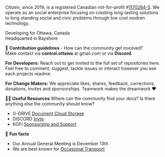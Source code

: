 Citizen, since 2019, is a registered Canadian not-for-profit #[1170264-5](https://ised-isde.canada.ca/cc/lgcy/fdrlCrpDtls.html?p=0&corpId=11702645&V_TOKEN=null&crpNm=Citizen%20Information%20Group&crpNmbr=&bsNmbr=&cProv=&cStatus=&cAct=). We operate as an social enterprise focusing on creating long-lasting solutions to long standing social and civic problems through low cost modren technology. 

Developing for Ottawa, Canada\
Headquarted in Bayshore


🌈 **Contribution guidelines** - How can the community get involved?\
Make contact via **control.ottawa** at gmail.com or via **Discord**.

**For Developers:** Reach out to get invited to the full set of repositories here. Feel free to comment, suggest, tackle issues or interact however you see  each projects readme.

**For Change Makers:** We appreciate likes, shares, feedback, corrections, donations, invites and sponsorships. Teamwork makes the dreamwork ❤️


👩‍💻 **Useful Resources**  Where can the community find your docs? Is there anything else the community should know?
- G-DRIVE [Document Cloud Storage](https://drive.google.com/drive/folders/1Z-mPnGJu2bkazrD9zAZ3I7Q2Bwbadj2a?usp=sharing)
- DISCORD [Invte](https://discord.gg/NB4EscYTzF) 
- KOFI [Sponsorship and Support](https://ko-fi.com/occasionalfunding)

🧙 **Fun facts**
- Our Annual General Meeting is December 13th
- We are best known for [Occasional Transport](https://OccasionalTransport.ca)
 